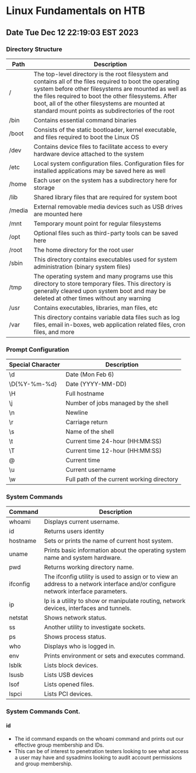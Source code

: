 # Linux Fundamentals on HTB

## Date Tue Dec 12 22:19:03 EST 2023

### Directory Structure

|Path|Description|
|-|-|
|/|The top-level directory is the root filesystem and contains all of the files required to boot the operating system before other filesystems are mounted as well as the files required to boot the other filesystems. After boot, all of the other filesystems are mounted at standard mount points as subdirectories of the root|
|/bin|Contains essential command binaries|
|/boot|Consists of the static bootloader, kernel executable, and files required to boot the Linux OS|
|/dev|Contains device files to facilitate access to every hardware device attached to the system|
|/etc|Local system configuration files. Configuration files for installed applications may be saved here as well|
|/home|Each user on the system has a subdirectory here for storage|
|/lib|Shared library files that are required for system boot|
|/media|External removable media devices such as USB drives are mounted here|
|/mnt|Temporary mount point for regular filesystems|
|/opt|Optional files such as third-party tools can be saved here|
|/root|The home directory for the root user|
|/sbin|This directory contains executables used for system administration (binary system files)|
|/tmp|The operating system and many programs use this directory to store temporary files. This directory is generally cleared upon system boot and may be deleted at other times without any warning|
|/usr|Contains executables, libraries, man files, etc|
|/var|This directory contains variable data files such as log files, email in-boxes, web application related files, cron files, and more|

### Prompt Configuration
|Special Character|Description|
|-|-|
|\d|Date (Mon Feb 6)|
|\D{%Y-%m-%d}|Date (YYYY-MM-DD)|
|\H|Full hostname|
|\j|Number of jobs managed by the shell|
|\n|Newline|
|\r|Carriage return|
|\s|Name of the shell|
|\t|Current time 24-hour (HH:MM:SS)|
|\T|Current time 12-hour (HH:MM:SS)|
|\@|Current time|
|\u|Current username|
|\w|Full path of the current working directory|

### System Commands
|Command|Description|
|-|-|
|whoami|Displays current username.|
|id|Returns users identity|
|hostname|Sets or prints the name of current host system.|
|uname|Prints basic information about the operating system name and system hardware.|
|pwd|Returns working directory name.|
|ifconfig|The ifconfig utility is used to assign or to view an address to a network interface and/or configure network interface parameters.|
|ip|Ip is a utility to show or manipulate routing, network devices, interfaces and tunnels.|
|netstat|Shows network status.|
|ss|Another utility to investigate sockets.|
|ps|Shows process status.|
|who|Displays who is logged in.|
|env|Prints environment or sets and executes command.|
|lsblk|Lists block devices.|
|lsusb|Lists USB devices|
|lsof|Lists opened files.|
|lspci|Lists PCI devices.|

### System Commands Cont.

#### id
- The id command expands on the whoami command and prints out our effective group membership and IDs.
- This can be of interest to penetration testers looking to see what access a user may have and sysadmins looking to audit account permissions and group membership.
 
